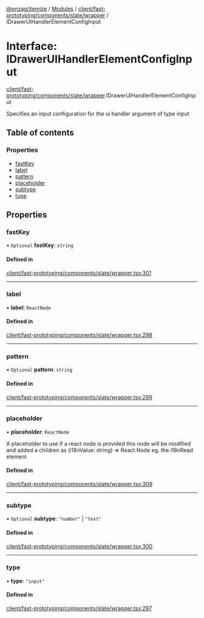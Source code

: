 [@onzag/itemize](../README.md) / [Modules](../modules.md) / [client/fast-prototyping/components/slate/wrapper](../modules/client_fast_prototyping_components_slate_wrapper.md) / IDrawerUIHandlerElementConfigInput

# Interface: IDrawerUIHandlerElementConfigInput

[client/fast-prototyping/components/slate/wrapper](../modules/client_fast_prototyping_components_slate_wrapper.md).IDrawerUIHandlerElementConfigInput

Specifies an input configuration for the ui handler argument
of type input

## Table of contents

### Properties

- [fastKey](client_fast_prototyping_components_slate_wrapper.IDrawerUIHandlerElementConfigInput.md#fastkey)
- [label](client_fast_prototyping_components_slate_wrapper.IDrawerUIHandlerElementConfigInput.md#label)
- [pattern](client_fast_prototyping_components_slate_wrapper.IDrawerUIHandlerElementConfigInput.md#pattern)
- [placeholder](client_fast_prototyping_components_slate_wrapper.IDrawerUIHandlerElementConfigInput.md#placeholder)
- [subtype](client_fast_prototyping_components_slate_wrapper.IDrawerUIHandlerElementConfigInput.md#subtype)
- [type](client_fast_prototyping_components_slate_wrapper.IDrawerUIHandlerElementConfigInput.md#type)

## Properties

### fastKey

• `Optional` **fastKey**: `string`

#### Defined in

[client/fast-prototyping/components/slate/wrapper.tsx:301](https://github.com/onzag/itemize/blob/5c2808d3/client/fast-prototyping/components/slate/wrapper.tsx#L301)

___

### label

• **label**: `ReactNode`

#### Defined in

[client/fast-prototyping/components/slate/wrapper.tsx:298](https://github.com/onzag/itemize/blob/5c2808d3/client/fast-prototyping/components/slate/wrapper.tsx#L298)

___

### pattern

• `Optional` **pattern**: `string`

#### Defined in

[client/fast-prototyping/components/slate/wrapper.tsx:299](https://github.com/onzag/itemize/blob/5c2808d3/client/fast-prototyping/components/slate/wrapper.tsx#L299)

___

### placeholder

• **placeholder**: `ReactNode`

A placeholder to use
if a react node is provided this node will be modified
and added a children as (i18nValue: string) => React.Node
eg. the i18nRead element

#### Defined in

[client/fast-prototyping/components/slate/wrapper.tsx:309](https://github.com/onzag/itemize/blob/5c2808d3/client/fast-prototyping/components/slate/wrapper.tsx#L309)

___

### subtype

• `Optional` **subtype**: ``"number"`` \| ``"text"``

#### Defined in

[client/fast-prototyping/components/slate/wrapper.tsx:300](https://github.com/onzag/itemize/blob/5c2808d3/client/fast-prototyping/components/slate/wrapper.tsx#L300)

___

### type

• **type**: ``"input"``

#### Defined in

[client/fast-prototyping/components/slate/wrapper.tsx:297](https://github.com/onzag/itemize/blob/5c2808d3/client/fast-prototyping/components/slate/wrapper.tsx#L297)
